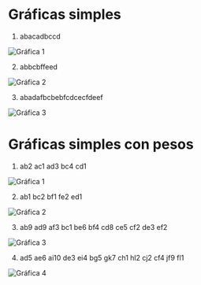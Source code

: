 # Gráficas simples

1. abacadbccd

![Gráfica 1](Grafica1.png)

2. abbcbffeed

![Gráfica 2](Grafica2.png)

3. abadafbcbebfcdcecfdeef

![Gráfica 3](Grafica3.png)


# Gráficas simples con pesos

1. ab2 ac1 ad3 bc4 cd1

![Gráfica 1](Grafica1.png)

2. ab1 bc2 bf1 fe2 ed1

![Gráfica 2](Grafica2.png)

3. ab9 ad9 af3 bc1 be6 bf4 cd8 ce5 cf2 de3 ef2

![Gráfica 3](Grafica3.png)

4. ad5 ae6 ai10 de3 ei4 bg5 gk7 ch1 hl2 cj2 cf4 jf9 fl1

![Gráfica 4](Grafica4.png)

